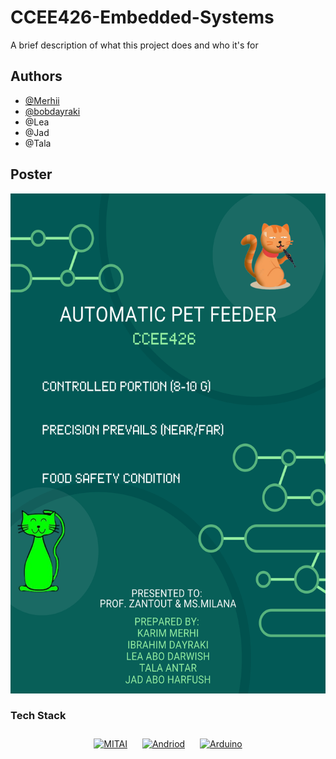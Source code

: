 
# CCEE426-Embedded-Systems

A brief description of what this project does and who it's for


## Authors

- [@Merhii](https://github.com/Merhii)
- [@bobdayraki](https://github.com/bobdayraki)
- @Lea
- @Jad
- @Tala


## Poster
<div allign="center">
<img src="https://github.com/Merhii/CCEE426-Embedded-Systems/blob/main/Automatic-Pet%20feeder%20Poster.png" alt="Pet Poster" width="800" height="800" allign="center">
 
</div>

### Tech Stack 
<div align="center">  
<a href="https://appinventor.mit.edu/" target="_blank"><img style="margin: 10px" src="https://play-lh.googleusercontent.com/bftU9gU-q5BvC5k2vaFciol7tlHaco2IIRcIibzt-jJlZj5L3FLyaJ_Vq0vAdcgj60s" alt="MITAI" height="150" /></a>  
 <a href="https://www.android.com/" target="_blank"><img style="margin: 10px" src="https://www.freepnglogos.com/uploads/android-logo-png/android-logo-0.png" alt="Andriod" height="150" /></a> 
 <a href="https://www.arduino.cc/" target="_blank"><img style="margin: 10px" src="https://olimex.files.wordpress.com/2017/06/arduino-logo-circle-thumb.png?w=584" alt="Arduino" height="150" /></a>  
</div>



